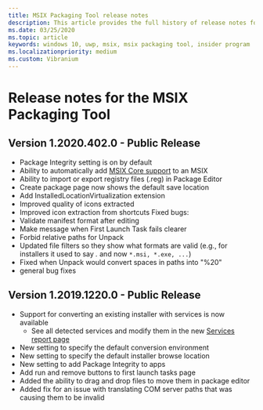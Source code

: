 ```yaml
---
title: MSIX Packaging Tool release notes
description: This article provides the full history of release notes for different versions of the MSIX Packaging Tool.
ms.date: 03/25/2020
ms.topic: article
keywords: windows 10, uwp, msix, msix packaging tool, insider program
ms.localizationpriority: medium
ms.custom: Vibranium
---
```


# Release notes for the MSIX Packaging Tool

## Version 1.2020.402.0 - Public Release
- Package Integrity setting is on by default
- Ability to automatically add [MSIX Core support](../../msix-core/msixcore.md) to an MSIX
- Ability to import or export registry files (.reg) in Package Editor
- Create package page now shows the default save location
- Add InstalledLocationVirtualization extension
- Improved quality of icons extracted
- Improved icon extraction from shortcuts
Fixed bugs:
- Validate manifest format after editing 
- Make message when First Launch Task fails clearer 
- Forbid relative paths for Unpack 
- Updated file filters so they show what formats are valid (e.g., for installers it used to say *.* and now `*.msi, *.exe, ...`) 
- Fixed when Unpack would convert spaces in paths into "%20"
- general bug fixes

## Version 1.2019.1220.0 - Public Release
- Support for converting an existing installer with services is now available
  - See all detected services and modify them in the new [Services report page](../convert-an-installer-with-services.md)
- New setting to specify the default conversion environment
- New setting to specify the default installer browse location
- New setting to add Package Integrity to apps
- Add run and remove buttons to first launch tasks page
- Added the ability to drag and drop files to move them in package editor
- Added fix for an issue with translating COM server paths that was causing them to be invalid
